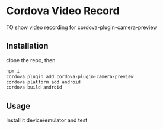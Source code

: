 # Cordova Video Record

TO show video recording for cordova-plugin-camera-preview

## Installation
clone the repo, then 

```bash
npm i
cordova plugin add cordova-plugin-camera-preview
cordova platform add android
cordova build android
```

## Usage

Install it device/emulator and test
